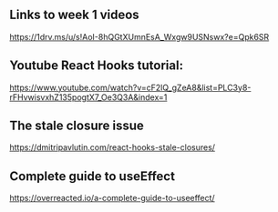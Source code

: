 ## Links to week 1 videos

https://1drv.ms/u/s!AoI-8hQGtXUmnEsA_Wxgw9USNswx?e=Qpk6SR

## Youtube React Hooks tutorial:

https://www.youtube.com/watch?v=cF2lQ_gZeA8&list=PLC3y8-rFHvwisvxhZ135pogtX7_Oe3Q3A&index=1

## The stale closure issue

https://dmitripavlutin.com/react-hooks-stale-closures/

## Complete guide to useEffect

https://overreacted.io/a-complete-guide-to-useeffect/
